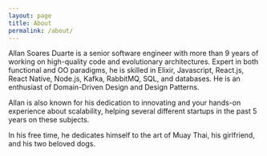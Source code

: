 ```yaml
---
layout: page
title: About
permalink: /about/
---
```


Allan Soares Duarte is a senior software engineer with more than 9 years of working on high-quality code and evolutionary architectures. Expert in both functional and OO paradigms, he is skilled in Elixir, Javascript, React.js, React Native, Node.js, Kafka, RabbitMQ, SQL, and databases. He is an enthusiast of Domain-Driven Design and Design Patterns.

Allan is also known for his dedication to innovating and your hands-on experience about scalability, helping several different startups in the past 5 years on these subjects.

In his free time, he dedicates himself to the art of Muay Thai, his girlfriend, and his two beloved dogs. 
